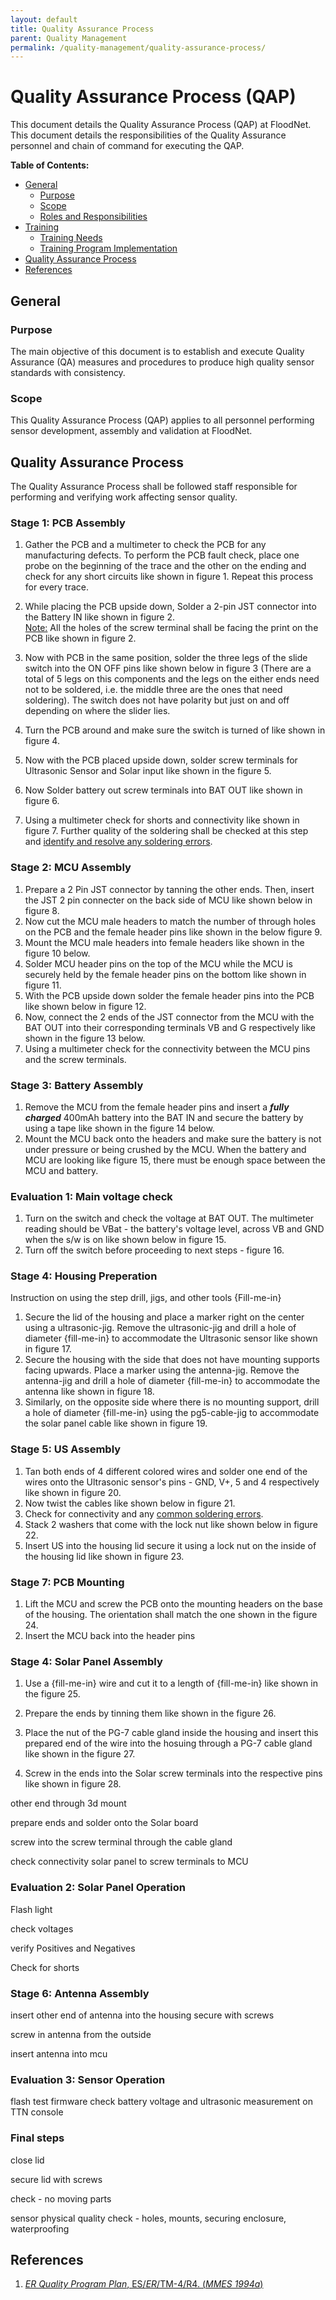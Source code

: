 ```yaml
---
layout: default
title: Quality Assurance Process
parent: Quality Management
permalink: /quality-management/quality-assurance-process/
---
```


<h1>Quality Assurance Process (QAP)</h1>

This document details the Quality Assurance Process (QAP) at FloodNet. This document details the responsibilities of the Quality Assurance personnel and chain of command for executing the QAP. 

**Table of Contents:**

  * [General](#general)
      * [Purpose](#purpose)
      * [Scope](#scope)
      * [Roles and Responsibilities](#roles-and-responsibilities)
  * [Training](#training)
      * [Training Needs](#training-needs)
      * [Training Program Implementation](#training-program-implementation)
  * [Quality Assurance Process](#quality-assurance-process)
* [References](#references)

<h2>General</h2>

<h3>Purpose</h3>

The main objective of this document is to establish and execute Quality Assurance (QA) measures and procedures to produce high quality sensor standards with consistency.

<h3>Scope</h3>

This Quality Assurance Process (QAP) applies to all personnel performing sensor development, assembly and validation at FloodNet.

<h2>Quality Assurance Process</h2>

The Quality Assurance Process shall be followed staff responsible for performing and verifying work affecting sensor quality. 

### **Stage 1: PCB Assembly**

1. Gather the PCB and a multimeter to check the PCB for any manufacturing defects. To perform the PCB fault check, place one probe on the beginning of the trace and the other on the ending and check for any short circuits like shown in figure 1. Repeat this process for every trace.

2. While placing the PCB upside down, Solder a 2-pin JST connector into the Battery IN like shown in figure 2. 
   <br /><u>Note:</u> All the holes of the screw terminal shall be facing the print on the PCB like shown in figure 2.

3. Now with PCB in the same position, solder the three legs of the slide switch into the ON OFF pins like shown below in figure 3 (There are a total of 5 legs on this components and the legs on the either ends need not to be soldered, i.e. the middle three are the ones that need soldering). The switch does not have polarity but just on and off depending on where the slider lies.

4. Turn the PCB around and make sure the switch is turned of like shown in figure 4.

5. Now with the PCB placed upside down, solder screw terminals for Ultrasonic Sensor and Solar input like shown in the figure 5.

6. Now Solder battery out screw terminals into BAT OUT like shown in figure 6.

7. Using a multimeter check for shorts and connectivity like shown in figure 7. Further quality of the soldering shall be checked at this step and [identify and resolve any soldering errors](https://learn.adafruit.com/adafruit-guide-excellent-soldering?view=all#common-problems).

### **Stage 2: MCU Assembly**

1. Prepare a 2 Pin JST connector by tanning the other ends. Then, insert the JST 2 pin connecter on the back side of MCU like shown below in figure 8.
2. Now cut the MCU male headers to match the number of through holes on the PCB and the female header pins like shown in the below figure 9.
3. Mount the MCU male headers into female headers like shown in the figure 10 below. 
4. Solder MCU header pins on the top of the MCU while the MCU is securely held by the female header pins on the bottom like shown in figure 11.
5. With the PCB upside down solder the female header pins into the PCB like shown below in figure 12. 
6. Now, connect the 2 ends of the JST connector from the MCU with the BAT OUT into their corresponding terminals VB and G respectively like shown in the figure 13 below.
7. Using a multimeter check for the connectivity between the MCU pins and the screw terminals.

### **Stage 3: Battery Assembly**

1. Remove the MCU from the female header pins and insert a ***fully charged*** 400mAh battery into the BAT IN and secure the battery by using a tape like shown in the figure 14 below.
2. Mount the MCU back onto the headers and make sure the battery is not under pressure or being crushed by the MCU. When the battery and MCU are looking like figure 15, there must be enough space between the MCU and battery.

### **Evaluation 1: Main voltage check**

1. Turn on the switch and check the voltage at BAT OUT. The multimeter reading should be VBat - the battery's voltage level, across VB and GND when the s/w is on like shown below in figure 15.
2. Turn off the switch before proceeding to next steps - figure 16.

### **Stage 4: Housing Preperation**

Instruction on using the step drill, jigs, and other tools {Fill-me-in}

1. Secure the lid of the housing and place a marker right on the center using a ultrasonic-jig. Remove the ultrasonic-jig and drill a hole of diameter {fill-me-in} to accommodate the Ultrasonic sensor like shown in figure 17.
2. Secure the housing with the side that does not have mounting supports facing upwards. Place a marker using the antenna-jig. Remove the antenna-jig and drill a hole of diameter {fill-me-in} to accommodate the antenna like shown in figure 18.
3. Similarly, on the opposite side where there is no mounting support, drill a hole of diameter {fill-me-in} using the pg5-cable-jig to accommodate the solar panel cable like shown in figure 19.

### **Stage 5: US Assembly**

1. Tan both ends of 4 different colored wires and solder one end of the wires onto the Ultrasonic sensor's pins - GND, V+, 5 and 4 respectively like shown in figure 20. 
2. Now twist the cables like shown below in figure 21.
3. Check for connectivity and any [common soldering errors](https://learn.adafruit.com/adafruit-guide-excellent-soldering?view=all#common-problems).
4. Stack 2 washers that come with the lock nut like shown below in figure 22.
5. Insert US into the housing lid secure it using a lock nut on the inside of the housing lid like shown in figure 23.

### **Stage 7: PCB Mounting**

1. Lift the MCU and screw the PCB onto the mounting headers on the base of the housing. The orientation shall match the one shown in the figure 24.
2. Insert the MCU back into the header pins

### **Stage 4: Solar Panel Assembly**

1. Use a {fill-me-in} wire and cut it to a length of {fill-me-in} like shown in the figure 25.

2. Prepare the ends by tinning them like shown in the figure 26.

3. Place the nut of the PG-7 cable gland inside the housing and insert this prepared end of the wire into the hosuing through a PG-7 cable gland like shown in the figure 27.

4. Screw in the ends into the Solar screw terminals into the respective pins like shown in figure 28.

other end through 3d mount

prepare ends and solder onto the Solar board

screw into the screw terminal through the cable gland

check connectivity solar panel to screw terminals to MCU

### **Evaluation 2: Solar Panel Operation**

Flash light 

check voltages 

verify Positives and Negatives 

Check for shorts

### **Stage 6: Antenna Assembly**

insert other end of antenna into the housing secure with screws

screw in antenna from the outside 

insert antenna into mcu

### **Evaluation 3: Sensor Operation**

flash test firmware check battery voltage and ultrasonic measurement on TTN console

### **Final steps**

close lid 

secure lid with screws 

check - no moving parts 

sensor physical quality check - holes, mounts, securing enclosure, waterproofing

<h2>References</h2>

1. [*ER Quality Program Plan*, ES/*ER*/TM-4/R4. (*MMES 1994a*)](https://rais.ornl.gov/documents/tm117.pdf)





